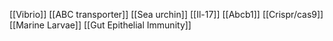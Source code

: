 [[Vibrio]]
[[ABC transporter]]
[[Sea urchin]]
[[Il-17]]
[[Abcb1]]
[[Crispr/cas9]]
[[Marine Larvae]]
[[Gut Epithelial Immunity]]
